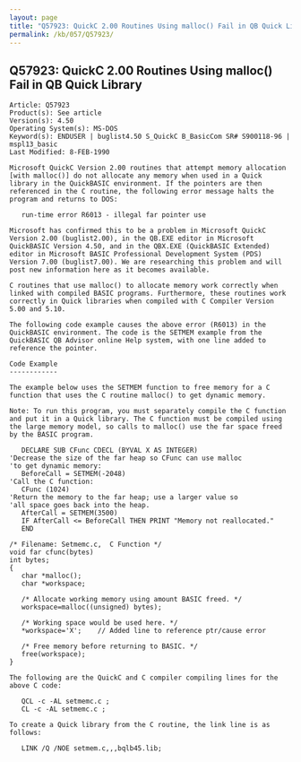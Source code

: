 ```yaml
---
layout: page
title: "Q57923: QuickC 2.00 Routines Using malloc() Fail in QB Quick Library"
permalink: /kb/057/Q57923/
---
```


## Q57923: QuickC 2.00 Routines Using malloc() Fail in QB Quick Library

	Article: Q57923
	Product(s): See article
	Version(s): 4.50
	Operating System(s): MS-DOS
	Keyword(s): ENDUSER | buglist4.50 S_QuickC B_BasicCom SR# S900118-96 | mspl13_basic
	Last Modified: 8-FEB-1990
	
	Microsoft QuickC Version 2.00 routines that attempt memory allocation
	[with malloc()] do not allocate any memory when used in a Quick
	library in the QuickBASIC environment. If the pointers are then
	referenced in the C routine, the following error message halts the
	program and returns to DOS:
	
	   run-time error R6013 - illegal far pointer use
	
	Microsoft has confirmed this to be a problem in Microsoft QuickC
	Version 2.00 (buglist2.00), in the QB.EXE editor in Microsoft
	QuickBASIC Version 4.50, and in the QBX.EXE (QuickBASIC Extended)
	editor in Microsoft BASIC Professional Development System (PDS)
	Version 7.00 (buglist7.00). We are researching this problem and will
	post new information here as it becomes available.
	
	C routines that use malloc() to allocate memory work correctly when
	linked with compiled BASIC programs. Furthermore, these routines work
	correctly in Quick libraries when compiled with C Compiler Version
	5.00 and 5.10.
	
	The following code example causes the above error (R6013) in the
	QuickBASIC environment. The code is the SETMEM example from the
	QuickBASIC QB Advisor online Help system, with one line added to
	reference the pointer.
	
	Code Example
	------------
	
	The example below uses the SETMEM function to free memory for a C
	function that uses the C routine malloc() to get dynamic memory.
	
	Note: To run this program, you must separately compile the C function
	and put it in a Quick library. The C function must be compiled using
	the large memory model, so calls to malloc() use the far space freed
	by the BASIC program.
	
	   DECLARE SUB CFunc CDECL (BYVAL X AS INTEGER)
	'Decrease the size of the far heap so CFunc can use malloc
	'to get dynamic memory:
	   BeforeCall = SETMEM(-2048)
	'Call the C function:
	   CFunc (1024)
	'Return the memory to the far heap; use a larger value so
	'all space goes back into the heap.
	   AfterCall = SETMEM(3500)
	   IF AfterCall <= BeforeCall THEN PRINT "Memory not reallocated."
	   END
	
	/* Filename: Setmemc.c,  C Function */
	void far cfunc(bytes)
	int bytes;
	{
	   char *malloc();
	   char *workspace;
	
	   /* Allocate working memory using amount BASIC freed. */
	   workspace=malloc((unsigned) bytes);
	
	   /* Working space would be used here. */
	   *workspace='X';    // Added line to reference ptr/cause error
	
	   /* Free memory before returning to BASIC. */
	   free(workspace);
	}
	
	The following are the QuickC and C compiler compiling lines for the
	above C code:
	
	   QCL -c -AL setmemc.c ;
	   CL -c -AL setmemc.c ;
	
	To create a Quick library from the C routine, the link line is as
	follows:
	
	   LINK /Q /NOE setmem.c,,,bqlb45.lib;
